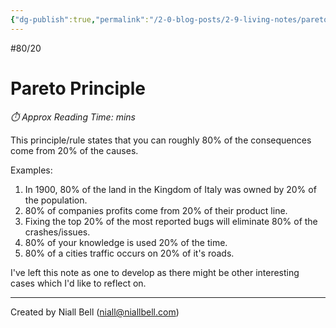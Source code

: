 ```yaml
---
{"dg-publish":true,"permalink":"/2-0-blog-posts/2-9-living-notes/pareto-principle/","title":"Pareto Principle","hide":true,"noteIcon":"","created":"2024-12-31T00:28:01.820+00:00","updated":"2024-12-31T00:29:28.194+00:00"}
---
```


#80/20
# Pareto Principle
<p id="reading-time" style="font-style: italic;">⏱️ Approx Reading Time:  <span id="inserted-text"></span> mins</p>
This principle/rule states that you can roughly 80% of the consequences come from 20% of the causes.

Examples: 

1. In 1900, 80% of the land in the Kingdom of Italy was owned by 20% of the population.
2. 80% of companies profits come from 20% of their product line.
3. Fixing the top 20% of the most reported bugs will eliminate 80% of the crashes/issues.
4. 80% of your knowledge is used 20% of the time.
5. 80% of a cities traffic occurs on 20% of it's roads.

I've left this note as one to develop as there might be other interesting cases which I'd like to reflect on.

---
Created by Niall Bell (niall@niallbell.com)